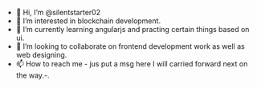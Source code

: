 - 👋 Hi, I’m @silentstarter02
- 👀 I’m interested in blockchain development.
- 🌱 I’m currently learning angularjs and practing certain things based on ui.
- 💞️ I’m looking to collaborate on frontend development work as well as web designing.
- 📫 How to reach me - jus put a msg here I will carried forward next on the way.-.

<!---
silentstarter02/silentstarter02 is a ✨ special ✨ repository because its `README.md` (this file) appears on your GitHub profile.
You can click the Preview link to take a look at your changes.
--->
